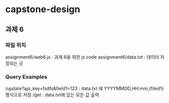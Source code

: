 # capstone-design

## 과제 6
### 파일 위치
assignment6/web6.js : 과제 6을 위한 js code
assignment6/data.txt : 데이터 저장되는 곳

### Query Examples
/update?api_key=fsdfs&field1=123 : data.txt 에 YYYYMMDD,HH:mm,{filed1} 형식으로
저장
/get : data.txt에 있는 모든 값 출력
